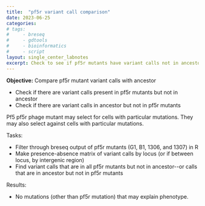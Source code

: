 ```yaml
---
title:  "pf5r variant call comparison"
date: 2023-06-25
categories:
# tags:
#     - breseq
#     - gdtools
#     - bioinformatics
#     - script
layout: single_center_labnotes
excerpt: Check to see if pf5r mutants have variant calls not in ancestor
---
```


<div class="notice--info">
  <b>Objective:</b> Compare pf5r mutant variant calls with ancestor
  <ul>
    <li>Check if there are variant calls present in pf5r mutants but not in ancestor</li>
    <li>Check if there are variant calls in ancestor but not in pf5r mutants</li>
  </ul>
  Pf5 pf5r phage mutant may select for cells with particular mutations. They may also select against cells with particular mutations.
</div>

Tasks:
- Filter through breseq output of pf5r mutants (G1, B1, 1306, and 1307) in R
- Make presence-absence matrix of variant calls by locus (or if between locus, by intergenic region)
- Find variant calls that are in all pf5r mutants but not in ancestor--or calls that are in ancestor but not in pf5r mutants

Results:
- No mutations (other than pf5r mutation) that may explain phenotype.